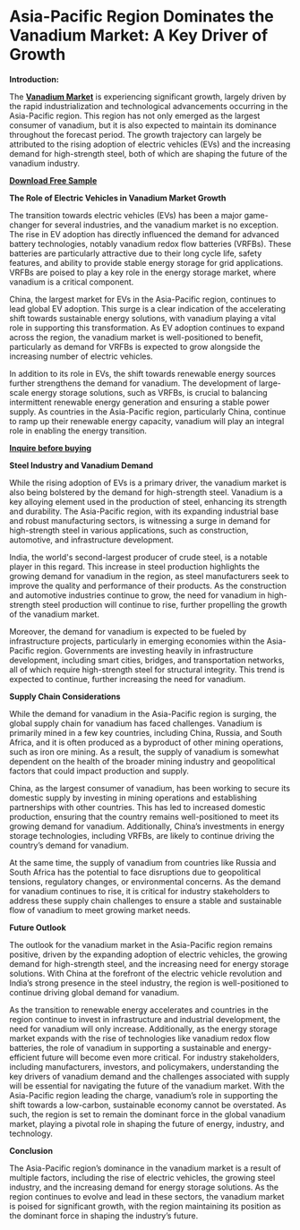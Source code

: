# Asia-Pacific Region Dominates the Vanadium Market: A Key Driver of Growth

**Introduction:**

The **[Vanadium Market](https://www.nextmsc.com/report/vanadium-market)** is experiencing significant growth, largely driven by the rapid industrialization and technological advancements occurring in the Asia-Pacific region. This region has not only emerged as the largest consumer of vanadium, but it is also expected to maintain its dominance throughout the forecast period. The growth trajectory can largely be attributed to the rising adoption of electric vehicles (EVs) and the increasing demand for high-strength steel, both of which are shaping the future of the vanadium industry.

**[Download Free Sample](https://www.nextmsc.com/vanadium-market/request-sample)**

**The Role of Electric Vehicles in Vanadium Market Growth**

The transition towards electric vehicles (EVs) has been a major game-changer for several industries, and the vanadium market is no exception. The rise in EV adoption has directly influenced the demand for advanced battery technologies, notably vanadium redox flow batteries (VRFBs). These batteries are particularly attractive due to their long cycle life, safety features, and ability to provide stable energy storage for grid applications. VRFBs are poised to play a key role in the energy storage market, where vanadium is a critical component.

China, the largest market for EVs in the Asia-Pacific region, continues to lead global EV adoption. This surge is a clear indication of the accelerating shift towards sustainable energy solutions, with vanadium playing a vital role in supporting this transformation. As EV adoption continues to expand across the region, the vanadium market is well-positioned to benefit, particularly as demand for VRFBs is expected to grow alongside the increasing number of electric vehicles.

In addition to its role in EVs, the shift towards renewable energy sources further strengthens the demand for vanadium. The development of large-scale energy storage solutions, such as VRFBs, is crucial to balancing intermittent renewable energy generation and ensuring a stable power supply. As countries in the Asia-Pacific region, particularly China, continue to ramp up their renewable energy capacity, vanadium will play an integral role in enabling the energy transition.

**[Inquire before buying](https://www.nextmsc.com/vanadium-market/inquire-before-buying)**

**Steel Industry and Vanadium Demand**

While the rising adoption of EVs is a primary driver, the vanadium market is also being bolstered by the demand for high-strength steel. Vanadium is a key alloying element used in the production of steel, enhancing its strength and durability. The Asia-Pacific region, with its expanding industrial base and robust manufacturing sectors, is witnessing a surge in demand for high-strength steel in various applications, such as construction, automotive, and infrastructure development.

India, the world's second-largest producer of crude steel, is a notable player in this regard. This increase in steel production highlights the growing demand for vanadium in the region, as steel manufacturers seek to improve the quality and performance of their products. As the construction and automotive industries continue to grow, the need for vanadium in high-strength steel production will continue to rise, further propelling the growth of the vanadium market.

Moreover, the demand for vanadium is expected to be fueled by infrastructure projects, particularly in emerging economies within the Asia-Pacific region. Governments are investing heavily in infrastructure development, including smart cities, bridges, and transportation networks, all of which require high-strength steel for structural integrity. This trend is expected to continue, further increasing the need for vanadium.

**Supply Chain Considerations**

While the demand for vanadium in the Asia-Pacific region is surging, the global supply chain for vanadium has faced challenges. Vanadium is primarily mined in a few key countries, including China, Russia, and South Africa, and it is often produced as a byproduct of other mining operations, such as iron ore mining. As a result, the supply of vanadium is somewhat dependent on the health of the broader mining industry and geopolitical factors that could impact production and supply.

China, as the largest consumer of vanadium, has been working to secure its domestic supply by investing in mining operations and establishing partnerships with other countries. This has led to increased domestic production, ensuring that the country remains well-positioned to meet its growing demand for vanadium. Additionally, China’s investments in energy storage technologies, including VRFBs, are likely to continue driving the country’s demand for vanadium.

At the same time, the supply of vanadium from countries like Russia and South Africa has the potential to face disruptions due to geopolitical tensions, regulatory changes, or environmental concerns. As the demand for vanadium continues to rise, it is critical for industry stakeholders to address these supply chain challenges to ensure a stable and sustainable flow of vanadium to meet growing market needs.

**Future Outlook**

The outlook for the vanadium market in the Asia-Pacific region remains positive, driven by the expanding adoption of electric vehicles, the growing demand for high-strength steel, and the increasing need for energy storage solutions. With China at the forefront of the electric vehicle revolution and India’s strong presence in the steel industry, the region is well-positioned to continue driving global demand for vanadium.

As the transition to renewable energy accelerates and countries in the region continue to invest in infrastructure and industrial development, the need for vanadium will only increase. Additionally, as the energy storage market expands with the rise of technologies like vanadium redox flow batteries, the role of vanadium in supporting a sustainable and energy-efficient future will become even more critical.
For industry stakeholders, including manufacturers, investors, and policymakers, understanding the key drivers of vanadium demand and the challenges associated with supply will be essential for navigating the future of the vanadium market. With the Asia-Pacific region leading the charge, vanadium’s role in supporting the shift towards a low-carbon, sustainable economy cannot be overstated. As such, the region is set to remain the dominant force in the global vanadium market, playing a pivotal role in shaping the future of energy, industry, and technology.

**Conclusion** 

The Asia-Pacific region’s dominance in the vanadium market is a result of multiple factors, including the rise of electric vehicles, the growing steel industry, and the increasing demand for energy storage solutions. As the region continues to evolve and lead in these sectors, the vanadium market is poised for significant growth, with the region maintaining its position as the dominant force in shaping the industry’s future.
